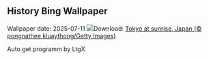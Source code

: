 ## History Bing Wallpaper
Wallpaper date: 2025-07-11
![](https://www.bing.com/th?id=OHR.TokyoSunrise_EN-IN0638589694_UHD.jpg&w=1000)Download: [Tokyo at sunrise, Japan (© pongnathee kluaythong/Getty Images)](https://www.bing.com/th?id=OHR.TokyoSunrise_EN-IN0638589694_UHD.jpg)

Auto get programm by LtgX
